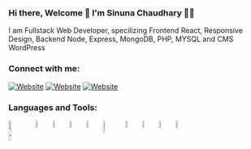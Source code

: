 ### Hi there, Welcome 👋 I'm Sinuna Chaudhary 👩‍💻
I am Fullstack Web Developer, specilizing Frontend React, Responsive Design, Backend Node, Express, MongoDB, PHP, MYSQL and CMS WordPress

### Connect with me: <br/>
[![Website](https://img.shields.io/badge/LinkedIn-0077B5?style=for-the-badge&logo=linkedin&logoColor=white)](https://www.linkedin.com/in/sinunachaudhary/)
[![Website](https://img.shields.io/badge/GitHub-100000?style=for-the-badge&logo=github&logoColor=white)](https://github.com/sinuna)
[![Website](https://img.shields.io/badge/YouTube-FF0000?style=for-the-badge&logo=youtube&logoColor=white)](https://www.youtube.com/channel/UCcbiyKw8IH3WFqVNYHu9hhw/videos)



### Languages and Tools:

<img align="left" alt="JavaScript" width="10%" src="https://img.shields.io/badge/JavaScript-F7DF1E?style=for-the-badge&logo=javascript&logoColor=black" />
<img align="left" alt="React" width="6%" src="https://img.shields.io/badge/React-20232A?style=for-the-badge&logo=react&logoColor=61DAFB" />
<img align="left" alt="NodeJS" width="6%" src="https://img.shields.io/badge/Node.js-43853D?style=for-the-badge&logo=node.js&logoColor=white" />
<img align="left" alt="ExpressJS" width="6%" src="https://img.shields.io/badge/Express.js-404D59?style=for-the-badge" />
<img align="left" alt="MongoDB" width="6%" src="https://img.shields.io/badge/MongoDB-4EA94B?style=for-the-badge&logo=mongodb&logoColor=white" />
<img align="left" alt="WordPress" width="8%" src="https://upload.wikimedia.org/wikipedia/commons/2/20/WordPress_logo.svg" />
<img align="left" alt="MySQL" width="6%" src="https://img.shields.io/badge/MySQL-00000F?style=for-the-badge&logo=mysql&logoColor=white" />
<img align="left" alt="PHP" width="6%" src="https://img.shields.io/badge/PHP-777BB4?style=for-the-badge&logo=php&logoColor=white" />
<img align="left" alt="HTML5" width="6%" src="https://img.shields.io/badge/HTML-239120?style=for-the-badge&logo=html5&logoColor=white" />
<img align="left" alt="CSS3" width="6%" src="https://img.shields.io/badge/CSS-239120?&style=for-the-badge&logo=css3&logoColor=white" />

<!--
**sinuna/sinuna** is a ✨ _special_ ✨ repository because its `README.md` (this file) appears on your GitHub profile.

Here are some ideas to get you started:

- 🔭 I’m currently working on ...
- 🌱 I’m currently learning ...
- 👯 I’m looking to collaborate on ...
- 🤔 I’m looking for help with ...
- 💬 Ask me about ...
- 📫 How to reach me: ...
- 😄 Pronouns: ...
- ⚡ Fun fact: ...
-->
